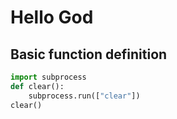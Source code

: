 # Hello God

## Basic function definition
``` python
import subprocess
def clear():
    subprocess.run(["clear"])
clear()
```
